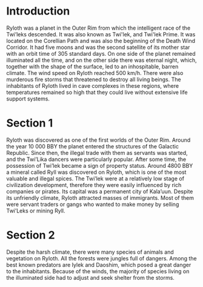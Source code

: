 # Introduction

Ryloth was a planet in the Outer Rim from which the intelligent race of the Twi’leks descended.
It was also known as Twi'lek, and Twi'lek Prime.
It was located on the Corellian Path and was also the beginning of the Death Wind Corridor.
It had five moons and was the second satellite of its mother star with an orbit time of 305 standard days.
On one side of the planet remained illuminated all the time, and on the other side there was eternal night, which, together with the shape of the surface, led to an inhospitable, barren climate.
The wind speed on Ryloth reached 500 km/h.
There were also murderous fire storms that threatened to destroy all living beings.
The inhabitants of Ryloth lived in cave complexes in these regions, where temperatures remained so high that they could live without extensive life support systems.

# Section 1

Ryloth was discovered as one of the first worlds of the Outer Rim.
Around the year 10 000 BBY the planet entered the structures of the Galactic Republic.
Since then, the illegal trade with them as servants was started, and the Twi’Lika dancers were particularly popular.
After some time, the possession of Twi’lek became a sign of property status.
Around 4800 BBY a mineral called Ryll was discovered on Ryloth, which is one of the most valuable and illegal spices.
The Twi’lek were at a relatively low stage of civilization development, therefore they were easily influenced by rich companies or pirates.
Its capital was a permanent city of Kala’uun.
Despite its unfriendly climate, Ryloth attracted masses of immigrants.
Most of them were servant traders or gangs who wanted to make money by selling Twi’Leks or mining Ryll.

# Section 2

Despite the harsh climate, there were many species of animals and vegetation on Ryloth.
All the forests were jungles full of dangers.
Among the best known predators are Iylek and Daoshim, which posed a great danger to the inhabitants.
Because of the winds, the majority of species living on the illuminated side had to adjust and seek shelter from the storms.
